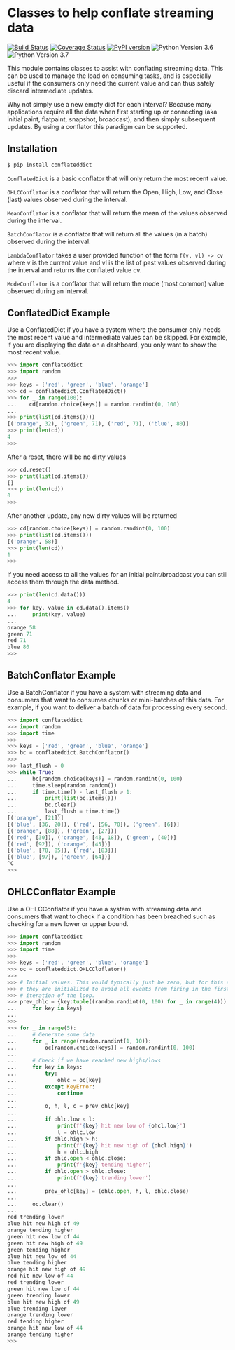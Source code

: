 # Classes to help conflate streaming data

[![Build Status](https://travis-ci.org/christianreimer/conflateddict.svg?branch=master)](https://travis-ci.org/christianreimer/conflateddict)  [![Coverage Status](https://coveralls.io/repos/github/christianreimer/conflateddict/badge.svg?branch=master)](https://coveralls.io/github/christianreimer/conflateddict?branch=master)  [![PyPI version](https://badge.fury.io/py/conflateddict.svg)](https://badge.fury.io/py/conflateddict)   ![Python Version 3.6](https://img.shields.io/badge/python-3.6-blue.svg) ![Python Version 3.7](https://img.shields.io/badge/python-3.7-blue.svg)



This module contains classes to assist with conflating streaming data. This can
be used to manage the load on consuming tasks, and is especially useful if the
consumers only need the current value and can thus safely discard intermediate
updates.

Why not simply use a new empty dict for each interval? Because many applications require 
all the data when first starting up or connecting (aka initial paint, flatpaint, snapshot, broadcast), and then simply subsequent updates. By using a conflator this paradigm can be supported.

## Installation
```bash
$ pip install conflateddict
```

```ConflatedDict``` is a basic conflator that will only return the most recent value.

```OHLCConflator``` is a conflator that will return the Open, High, Low, and Close (last) 
values observed during the interval.

```MeanConflator``` is a conflator that will return the mean of the values observed
during the interval.

```BatchConflator``` is a conflator that will return all the values (in a batch)
observed during the interval.
 
```LambdaConflator``` takes a user provided function of the form ```f(v, vl) -> cv``` where v is the current value and vl is the list of past values observed during the interval and returns the conflated value cv.

```ModeConflator``` is a conflator that will return the mode (most common) value observed during an interval.


## ConflatedDict Example

Use a ConflatedDict if you have a system where the consumer only needs the most
recent value and intermediate values can be skipped. For example, if you are
displaying the data on a dashboard, you only want to show the most recent value.

```python
>>> import conflateddict
>>> import random
>>>
>>> keys = ['red', 'green', 'blue', 'orange']
>>> cd = conflateddict.ConflatedDict()
>>> for _ in range(100):
...    cd[random.choice(keys)] = random.randint(0, 100)
...
>>> print(list(cd.items())))
[('orange', 32), ('green', 71), ('red', 71), ('blue', 80)]
>>> print(len(cd))
4
>>>
```

After a reset, there will be no dirty values
```python
>>> cd.reset()
>>> print(list(cd.items())
[]
>>> print(len(cd))
0
>>>
```

After another update, any new dirty values will be returned
```python
>>> cd[random.choice(keys)] = random.randint(0, 100)
>>> print(list(cd.items()))
[('orange', 58)]
>>> print(len(cd))
1
>>>
```

If you need access to all the values for an initial paint/broadcast you can still access them through the data method.

```python
>>> print(len(cd.data()))
4
>>> for key, value in cd.data().items()
...     print(key, value)
...
orange 58
green 71
red 71
blue 80
>>>
```

## BatchConflator Example
Use a BatchConflator if you have a system with streaming data and consumers
that want to consumes chunks or mini-batches of this data. For example, if you
want to deliver a batch of data for processing every second.

```python
>>> import conflateddict
>>> import random
>>> import time
>>>
>>> keys = ['red', 'green', 'blue', 'orange']
>>> bc = conflateddict.BatchConflator()
>>>
>>> last_flush = 0
>>> while True:
...     bc[random.choice(keys)] = random.randint(0, 100)
...     time.sleep(random.random())
...     if time.time() - last_flush > 1:
...         print(list(bc.items()))
...         bc.clear()
...         last_flush = time.time()
[('orange', [21])]
[('blue', [36, 20]), ('red', [56, 70]), ('green', [6])]
[('orange', [88]), ('green', [27])]
[('red', [30]), ('orange', [43, 18]), ('green', [40])]
[('red', [92]), ('orange', [45])]
[('blue', [78, 85]), ('red', [83])]
[('blue', [97]), ('green', [64])]
^C
>>>
```

## OHLCConflator Example
Use a OHLCConflator if you have a system with streaming data and consumers
that want to check if a condition has been breached such as checking for a new
lower or upper bound.

```python
>>> import conflateddict
>>> import random
>>> import time
>>>
>>> keys = ['red', 'green', 'blue', 'orange']
>>> oc = conflateddict.OHLCCloflator()
>>>
>>> # Initial values. This would typically just be zero, but for this example
>>> # they are initialized to avoid all events from firing in the first
>>> # iteration of the loop.
>>> prev_ohlc = {key:tuple((random.randint(0, 100) for _ in range(4)))
...     for key in keys}
...
>>>
>>> for _ in range(5):
...     # Generate some data
...     for _ in range(random.randint(1, 10)):
...         oc[random.choice(keys)] = random.randint(0, 100)
...
...     # Check if we have reached new highs/lows
...     for key in keys:
...         try:
...             ohlc = oc[key]
...         except KeyError:
...             continue
...
...         o, h, l, c = prev_ohlc[key]
...
...         if ohlc.low < l:
...             print(f'{key} hit new low of {ohcl.low}')
...             l = ohlc.low
...         if ohlc.high > h:
...             print(f'{key} hit new high of {ohcl.high}')
...             h = ohlc.high
...         if ohlc.open < ohlc.close:
...             print(f'{key} tending higher')
...         if ohlc.open > ohlc.close:
...             print(f'{key} trending lower')
...
...         prev_ohlc[key] = (ohlc.open, h, l, ohlc.close)
...
...     oc.clear()
...
red trending lower
blue hit new high of 49
orange tending higher
green hit new low of 44
green hit new high of 49
green tending higher
blue hit new low of 44
blue tending higher
orange hit new high of 49
red hit new low of 44
red trending lower
green hit new low of 44
green trending lower
blue hit new high of 49
blue trending lower
orange trending lower
red tending higher
orange hit new low of 44
orange tending higher
>>>
```
